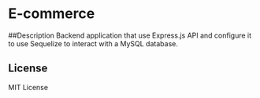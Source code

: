 # E-commerce

##Description
Backend application that use Express.js API and configure it to use Sequelize to interact with a MySQL database.

## License
MIT License
